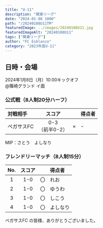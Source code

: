 ```yaml
---
title: "U-11"
description: "関東リーグ"
date: "2024-01-08 1000"
path: "/20240108U11TM"
featuredImage: ../images/20240108U11.jpg
featuredImageAlt: "20240108U11"
tags: ["関東リーグ"]
author: "FC Esblanco"
category: "2023年度U-11"
---
```


## 日時・会場

2024年1月8日（月）10:00キックオフ<br>
@篠崎グランド  イ面


### 公式戦（8人制20分ハーフ）　

| 対戦相手| スコア |   | 得点者  |
|:----|:------:|:-:|:--------|
| ペガサスFC | 0-3<br>（前半0-2） | × |-|

MIP：さとう　よしなり <br>


### フレンドリーマッチ（8人制15分）　

| No.| スコア |   | 得点者  |
|:--:|:------:|:-:|:--------|
| 1  | 1-0 | 〇 |れお|
| 2  | 1-0 | 〇 |ゆうわ|
| 3  | 1-0 | 〇 |しこう|
| 4  | 1-0 | 〇 |よしなり|

ペガサスFC の皆様、ありがとうございました。